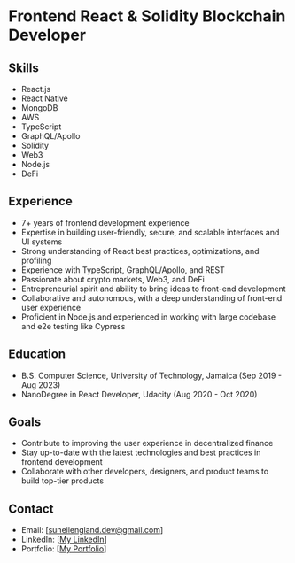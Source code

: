 # Frontend React & Solidity Blockchain Developer

## Skills
- React.js
- React Native
- MongoDB
- AWS
- TypeScript
- GraphQL/Apollo
- Solidity
- Web3
- Node.js
- DeFi

## Experience
- 7+ years of frontend development experience
- Expertise in building user-friendly, secure, and scalable interfaces and UI systems
- Strong understanding of React best practices, optimizations, and profiling
- Experience with TypeScript, GraphQL/Apollo, and REST
- Passionate about crypto markets, Web3, and DeFi
- Entrepreneurial spirit and ability to bring ideas to front-end development
- Collaborative and autonomous, with a deep understanding of front-end user experience
- Proficient in Node.js and experienced in working with large codebase and e2e testing like Cypress

## Education
- B.S. Computer Science, University of Technology, Jamaica (Sep 2019 - Aug 2023)
- NanoDegree in React Developer, Udacity (Aug 2020 - Oct 2020)

## Goals
- Contribute to improving the user experience in decentralized finance
- Stay up-to-date with the latest technologies and best practices in frontend development
- Collaborate with other developers, designers, and product teams to build top-tier products

## Contact
- Email: [suneilengland.dev@gmail.com]
- LinkedIn: [[My LinkedIn](https://www.linkedin.com/in/suneil-england/)]
- Portfolio: [[My Portfolio](https://suneilengland.com/)]

